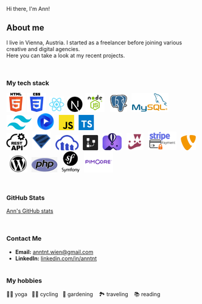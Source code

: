 Hi there, I'm Ann!

## About me

I live in Vienna, Austria. I started as a freelancer before joining various creative and digital agencies.
<br/>
Here you can take a look at my recent projects.

<br/>

### My tech stack

<img src="html5.png" height="50" title="HTML5"/> <img src="CSS3.png" height="50" title="CSS3"/> &nbsp;<img src="react.png" title="React" height="40"/> &nbsp;<img src="nextjs.png" height="40" title="NEXT.JS"/> &nbsp;<img src="nodejs.png" height="50" title="node.js"/>&nbsp; &nbsp;&nbsp;<img src="postgresql.png" height="45" title="PostgreSQL"/> &nbsp;&nbsp;<img src="MySQL.jpg" height="50" title="MySQL"/>&nbsp;&nbsp; <img src="tailwind.jpg" height="40" title="Tailwind CSS"/> &nbsp;&nbsp;<img src="flowbite.jpg" height="45" title="Flowbite"/> &nbsp;&nbsp;<img src="js.png" height="40" title="JavaScript"/>&nbsp;&nbsp; <img src="typescript.png" height="40" title="TypeScript"/> &nbsp;&nbsp;<br/><img src="restAPI.png" height="45" title="REST API"/>&nbsp;&nbsp; <img src="zod.png" height="50" title="Zod"/>&nbsp;&nbsp; <img src="cloudinary.webp" height="40" title="Cloudinary"/>&nbsp;&nbsp; <img src="drawSQL.jpg" height="40" title="drawSQL"/> &nbsp;&nbsp;<img src="flyio.jpg" height="45" title="Fly.io"/>&nbsp;&nbsp; <img src="jest.png" height="45" title="Jest"/> &nbsp;&nbsp;<img src="Stripe.jpg" height="50" title="stripe"/>&nbsp;&nbsp; <img src="typo3.png" height="40" title="TYPO3"/> &nbsp;&nbsp;<img src="WordPress.jpg" height="45" title="WordPress"/>&nbsp;&nbsp; <img src="php.jpg" height="40" title="PHP"/>&nbsp;&nbsp;&nbsp;<img src="symfony.png" height="55" title="Symfony"/>&nbsp;&nbsp;&nbsp;<img src="pimcore.png" height="55" title="Pimcore"/>&nbsp;&nbsp;&nbsp;
<br/>

<br/>

### GitHub Stats

[Ann's GitHub stats](https://github-readme-stats.vercel.app/api?username=anntnt&show_icons=true&theme=radical)
<br/>

<br/>

### Contact Me

- **Email:** anntnt.wien@gmail.com
- **LinkedIn:** [linkedin.com/in/anntnt](https://linkedin.com/in/anntnt)
  <br/>
  <br/>

### My hobbies

🧘‍♀️ yoga &nbsp;&nbsp;🚵‍♀️ cycling &nbsp;&nbsp;🌹 gardening &nbsp;&nbsp; 🏞 traveling &nbsp;&nbsp; 📚 reading

